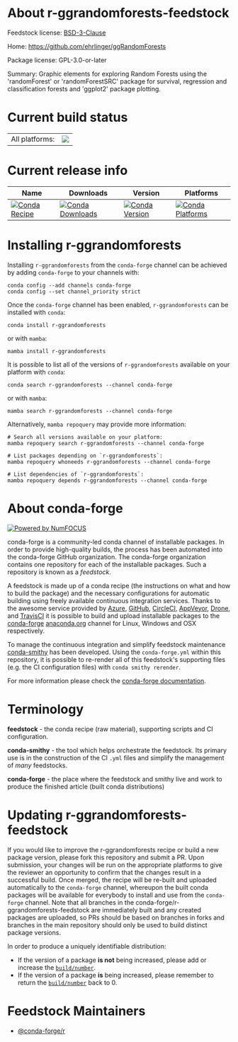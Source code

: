 About r-ggrandomforests-feedstock
=================================

Feedstock license: [BSD-3-Clause](https://github.com/conda-forge/r-ggrandomforests-feedstock/blob/main/LICENSE.txt)

Home: https://github.com/ehrlinger/ggRandomForests

Package license: GPL-3.0-or-later

Summary: Graphic elements for exploring Random Forests using the 'randomForest' or 'randomForestSRC' package for survival, regression and classification forests and 'ggplot2' package plotting.

Current build status
====================


<table><tr><td>All platforms:</td>
    <td>
      <a href="https://dev.azure.com/conda-forge/feedstock-builds/_build/latest?definitionId=16492&branchName=main">
        <img src="https://dev.azure.com/conda-forge/feedstock-builds/_apis/build/status/r-ggrandomforests-feedstock?branchName=main">
      </a>
    </td>
  </tr>
</table>

Current release info
====================

| Name | Downloads | Version | Platforms |
| --- | --- | --- | --- |
| [![Conda Recipe](https://img.shields.io/badge/recipe-r--ggrandomforests-green.svg)](https://anaconda.org/conda-forge/r-ggrandomforests) | [![Conda Downloads](https://img.shields.io/conda/dn/conda-forge/r-ggrandomforests.svg)](https://anaconda.org/conda-forge/r-ggrandomforests) | [![Conda Version](https://img.shields.io/conda/vn/conda-forge/r-ggrandomforests.svg)](https://anaconda.org/conda-forge/r-ggrandomforests) | [![Conda Platforms](https://img.shields.io/conda/pn/conda-forge/r-ggrandomforests.svg)](https://anaconda.org/conda-forge/r-ggrandomforests) |

Installing r-ggrandomforests
============================

Installing `r-ggrandomforests` from the `conda-forge` channel can be achieved by adding `conda-forge` to your channels with:

```
conda config --add channels conda-forge
conda config --set channel_priority strict
```

Once the `conda-forge` channel has been enabled, `r-ggrandomforests` can be installed with `conda`:

```
conda install r-ggrandomforests
```

or with `mamba`:

```
mamba install r-ggrandomforests
```

It is possible to list all of the versions of `r-ggrandomforests` available on your platform with `conda`:

```
conda search r-ggrandomforests --channel conda-forge
```

or with `mamba`:

```
mamba search r-ggrandomforests --channel conda-forge
```

Alternatively, `mamba repoquery` may provide more information:

```
# Search all versions available on your platform:
mamba repoquery search r-ggrandomforests --channel conda-forge

# List packages depending on `r-ggrandomforests`:
mamba repoquery whoneeds r-ggrandomforests --channel conda-forge

# List dependencies of `r-ggrandomforests`:
mamba repoquery depends r-ggrandomforests --channel conda-forge
```


About conda-forge
=================

[![Powered by
NumFOCUS](https://img.shields.io/badge/powered%20by-NumFOCUS-orange.svg?style=flat&colorA=E1523D&colorB=007D8A)](https://numfocus.org)

conda-forge is a community-led conda channel of installable packages.
In order to provide high-quality builds, the process has been automated into the
conda-forge GitHub organization. The conda-forge organization contains one repository
for each of the installable packages. Such a repository is known as a *feedstock*.

A feedstock is made up of a conda recipe (the instructions on what and how to build
the package) and the necessary configurations for automatic building using freely
available continuous integration services. Thanks to the awesome service provided by
[Azure](https://azure.microsoft.com/en-us/services/devops/), [GitHub](https://github.com/),
[CircleCI](https://circleci.com/), [AppVeyor](https://www.appveyor.com/),
[Drone](https://cloud.drone.io/welcome), and [TravisCI](https://travis-ci.com/)
it is possible to build and upload installable packages to the
[conda-forge](https://anaconda.org/conda-forge) [anaconda.org](https://anaconda.org/)
channel for Linux, Windows and OSX respectively.

To manage the continuous integration and simplify feedstock maintenance
[conda-smithy](https://github.com/conda-forge/conda-smithy) has been developed.
Using the ``conda-forge.yml`` within this repository, it is possible to re-render all of
this feedstock's supporting files (e.g. the CI configuration files) with ``conda smithy rerender``.

For more information please check the [conda-forge documentation](https://conda-forge.org/docs/).

Terminology
===========

**feedstock** - the conda recipe (raw material), supporting scripts and CI configuration.

**conda-smithy** - the tool which helps orchestrate the feedstock.
                   Its primary use is in the construction of the CI ``.yml`` files
                   and simplify the management of *many* feedstocks.

**conda-forge** - the place where the feedstock and smithy live and work to
                  produce the finished article (built conda distributions)


Updating r-ggrandomforests-feedstock
====================================

If you would like to improve the r-ggrandomforests recipe or build a new
package version, please fork this repository and submit a PR. Upon submission,
your changes will be run on the appropriate platforms to give the reviewer an
opportunity to confirm that the changes result in a successful build. Once
merged, the recipe will be re-built and uploaded automatically to the
`conda-forge` channel, whereupon the built conda packages will be available for
everybody to install and use from the `conda-forge` channel.
Note that all branches in the conda-forge/r-ggrandomforests-feedstock are
immediately built and any created packages are uploaded, so PRs should be based
on branches in forks and branches in the main repository should only be used to
build distinct package versions.

In order to produce a uniquely identifiable distribution:
 * If the version of a package **is not** being increased, please add or increase
   the [``build/number``](https://docs.conda.io/projects/conda-build/en/latest/resources/define-metadata.html#build-number-and-string).
 * If the version of a package **is** being increased, please remember to return
   the [``build/number``](https://docs.conda.io/projects/conda-build/en/latest/resources/define-metadata.html#build-number-and-string)
   back to 0.

Feedstock Maintainers
=====================

* [@conda-forge/r](https://github.com/orgs/conda-forge/teams/r/)

